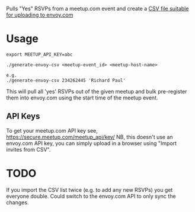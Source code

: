 Pulls "Yes" RSVPs from a meetup.com event and create a [CSV file suitable for uploading to envoy.com](https://developers.envoy.com/#bulk-visitor-pre-registration)

Usage
=====

```
export MEETUP_API_KEY=abc

./generate-envoy-csv <meetup-event_id> <meetup-host-name>

e.g.
./generate-envoy-csv 234262445 'Richard Paul'
```

This will pull all 'yes' RSVPs out of the given meetup and bulk pre-register them into envoy.com using the start time of the meetup event.

API Keys
--------

To get your meetup.com API key see, https://secure.meetup.com/meetup_api/key/
NB, this doesn't use an envoy.com API key, you can simply upload in a browser using "Import invites from CSV".

TODO
====

If you import the CSV list twice (e.g. to add any new RSVPs) you get everyone double. Could switch to the envoy.com API to only sync the changes.
